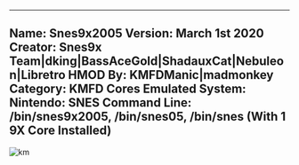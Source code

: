 -----------------------
Name: Snes9x2005
Version: March 1st 2020
Creator: Snes9x Team|dking|BassAceGold|ShadauxCat|Nebuleon|Libretro
HMOD By: KMFDManic|madmonkey
Category: KMFD Cores
Emulated System: Nintendo: SNES
Command Line: /bin/snes9x2005, /bin/snes05, /bin/snes (With 1 9X Core Installed)
-----------------------
![km](https://i.imgur.com/o3VTRRA.png)
